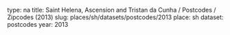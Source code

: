 type: na
title: Saint Helena, Ascension and Tristan da Cunha / Postcodes / Zipcodes (2013)
slug: places/sh/datasets/postcodes/2013
place: sh
dataset: postcodes
year: 2013
